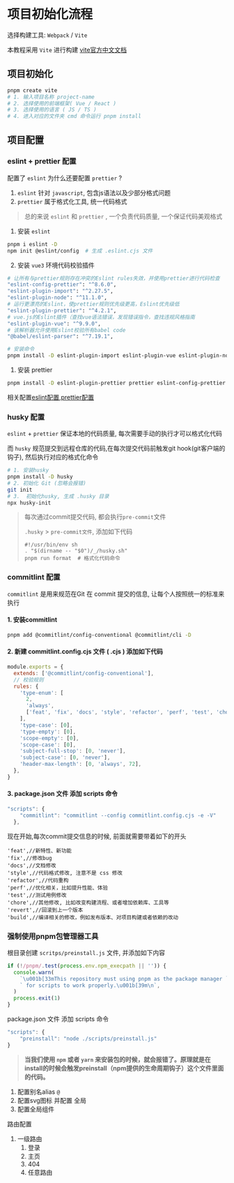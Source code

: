 # 项目初始化流程

选择构建工具: `Webpack` / `Vite`

本教程采用 `Vite` 进行构建 [vite官方中文文档](https://cn.vitejs.dev/guide/)

## 项目初始化

```bash
pnpm create vite
# 1. 输入项目名称 project-name
# 2. 选择使用的前端框架( Vue / React )
# 3. 选择使用的语言 ( JS / TS )
# 4. 进入对应的文件夹 cmd 命令运行 pnpm install
```

## 项目配置

### eslint + prettier 配置

配置了 `eslint` 为什么还要配置 `prettier` ?

1. `eslint` 针对 `javascript`, 包含js语法以及少部分格式问题
2. `prettier` 属于格式化工具, 统一代码格式

> 总的来说 `eslint` 和 `prettier` , 一个负责代码质量, 一个保证代码美观格式

1. 安装 `eslint`

```bash
pnpm i eslint -D
npm init @eslint/config  # 生成 .eslint.cjs 文件
```

2. 安装 `vue3` 环境代码校验插件

```bash
# 让所有与prettier规则存在冲突的Eslint rules失效，并使用prettier进行代码检查
"eslint-config-prettier": "^8.6.0",
"eslint-plugin-import": "^2.27.5",
"eslint-plugin-node": "^11.1.0",
# 运行更漂亮的Eslint，使prettier规则优先级更高，Eslint优先级低
"eslint-plugin-prettier": "^4.2.1",
# vue.js的Eslint插件（查找vue语法错误，发现错误指令，查找违规风格指南
"eslint-plugin-vue": "^9.9.0",
# 该解析器允许使用Eslint校验所有babel code
"@babel/eslint-parser": "^7.19.1",

# 安装命令
pnpm install -D eslint-plugin-import eslint-plugin-vue eslint-plugin-node eslint-plugin-prettier eslint-config-prettier eslint-plugin-node @babel/eslint-parser
```

1. 安装 prettier

```bash
pnpm install -D eslint-plugin-prettier prettier eslint-config-prettier
```

相关配置[eslint配置](./eslint配置.md),[prettier配置](./prettier配置.md)

### husky 配置

`eslint` + `prettier` 保证本地的代码质量, 每次需要手动的执行才可以格式化代码

而 `husky` 规范提交到远程仓库的代码,在每次提交代码前触发git hook(git客户端的钩子), 然后执行对应的格式化命令

```bash
# 1. 安装husky
pnpm install -D husky
# 2. 初始化 Git (忽略会报错)
git init
# 3.  初始化husky, 生成 .husky 目录
npx husky-init 
```

> 每次通过commit提交代码, 都会执行`pre-commit`文件
>
> `.husky` > `pre-commit文件`, 添加如下代码
>
> ```shell
> #!/usr/bin/env sh
> . "$(dirname -- "$0")/_/husky.sh"
> pnpm run format  # 格式化代码命令
> ```

### commitlint 配置

`commitlint` 是用来规范在Git 在 commit 提交的信息,  让每个人按照统一的标准来执行

#### 1. 安装commitlint

```bash
pnpm add @commitlint/config-conventional @commitlint/cli -D
```

#### 2. 新建 commitlint.config.cjs 文件 ( .cjs ) 添加如下代码

```js
module.exports = {
  extends: ['@commitlint/config-conventional'],
  // 校验规则
  rules: {
    'type-enum': [
      2,
      'always',
      ['feat', 'fix', 'docs', 'style', 'refactor', 'perf', 'test', 'chore', 'revert', 'build'],
    ],
    'type-case': [0],
    'type-empty': [0],
    'scope-empty': [0],
    'scope-case': [0],
    'subject-full-stop': [0, 'never'],
    'subject-case': [0, 'never'],
    'header-max-length': [0, 'always', 72],
  },
}
```

####  3. package.json 文件 添加 scripts 命令

```js
"scripts": {
    "commitlint": "commitlint --config commitlint.config.cjs -e -V"
  },
```

现在开始,每次commit提交信息的时候, 前面就需要带着如下的开头

```
'feat',//新特性、新功能
'fix',//修改bug
'docs',//文档修改
'style',//代码格式修改, 注意不是 css 修改
'refactor',//代码重构
'perf',//优化相关，比如提升性能、体验
'test',//测试用例修改
'chore',//其他修改, 比如改变构建流程、或者增加依赖库、工具等
'revert',//回滚到上一个版本
'build',//编译相关的修改，例如发布版本、对项目构建或者依赖的改动
```

### 强制使用pnpm包管理器工具

根目录创建 `scritps/preinstall.js` 文件, 并添加如下内容

```js
if (!/pnpm/.test(process.env.npm_execpath || '')) {
  console.warn(
    `\u001b[33mThis repository must using pnpm as the package manager ` +
    ` for scripts to work properly.\u001b[39m\n`,
  )
  process.exit(1)
}
```

package.json 文件 添加 scripts 命令

```js
"scripts": {
	"preinstall": "node ./scripts/preinstall.js"
}
```

> **当我们使用 `npm` 或者 `yarn` 来安装包的时候，就会报错了。原理就是在install的时候会触发preinstall（npm提供的生命周期钩子）这个文件里面的代码。**



1. 配置别名alias `@`
2. 配置svg图标 并配置 全局
3. 配置全局组件





路由配置 

1. 一级路由 
   1. 登录
   2. 主页
   3. 404
   4. 任意路由






